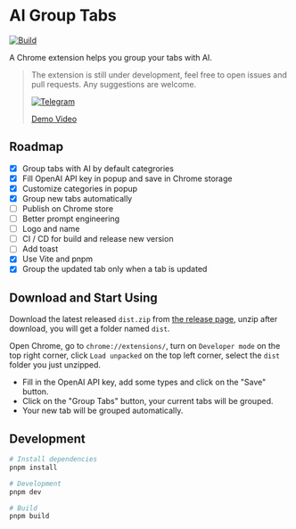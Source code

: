 # AI Group Tabs

[![Build](https://github.com/MichaelYuhe/ai-group-tabs/actions/workflows/build.yml/badge.svg)](https://github.com/MichaelYuhe/ai-group-tabs/actions/workflows/build.yml)

A Chrome extension helps you group your tabs with AI.

> The extension is still under development, feel free to open issues and pull requests. Any suggestions are welcome.
> 
> [![Telegram](https://img.shields.io/badge/Telegram-2CA5E0?style=for-the-badge&logo=telegram&logoColor=white)](https://t.me/+99v98-XOQY0zZGNl)
>
> [Demo Video](https://twitter.com/i/status/1732560960936935555)

## Roadmap

- [x] Group tabs with AI by default categrories
- [x] Fill OpenAI API key in popup and save in Chrome storage
- [x] Customize categories in popup
- [x] Group new tabs automatically
- [ ] Publish on Chrome store
- [ ] Better prompt engineering
- [ ] Logo and name
- [ ] CI / CD for build and release new version
- [ ] Add toast
- [x] Use Vite and pnpm
- [x] Group the updated tab only when a tab is updated

## Download and Start Using

Download the latest released `dist.zip` from [the release page](https://github.com/MichaelYuhe/ai-group-tabs/releases), unzip after download, you will get a folder named `dist`.

Open Chrome, go to `chrome://extensions/`, turn on `Developer mode` on the top right corner, click `Load unpacked` on the top left corner, select the `dist` folder you just unzipped.

- Fill in the OpenAI API key, add some types and click on the "Save" button.
- Click on the "Group Tabs" button, your current tabs will be grouped.
- Your new tab will be grouped automatically.

## Development

```bash
# Install dependencies
pnpm install

# Development
pnpm dev

# Build
pnpm build
```
